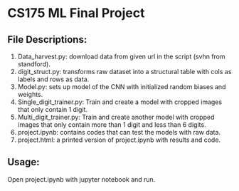 
# CS175 ML Final Project

## File Descriptions:

1. Data_harvest.py: download data from given url in the script (svhn from standford).
2. digit_struct.py: transforms raw dataset into a structural table with cols as labels and rows as data.
3. Model.py: sets up model of the CNN with initialized random biases and weights.
4. Single_digit_trainer.py: Train and create a model with cropped images that only contain 1 digit.
5. Multi_digit_trainer.py: Train and create another model with cropped images that only contain more than 1 digit and less than 6 digits.
6. project.ipynb: contains codes that can test the models with raw data.
7. project.html: a printed version of project.ipynb with results and code.

## Usage:

Open project.ipynb with jupyter notebook and run.
